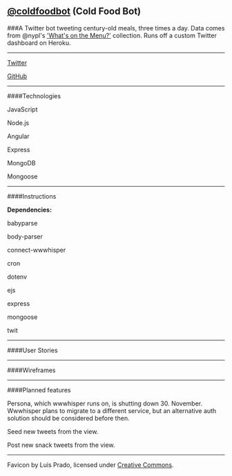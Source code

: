 ## [@coldfoodbot](twitter.com/coldfoodbot) (Cold Food Bot)

###A Twitter bot tweeting century-old meals, three times a day. Data comes from @nypl's ['What's on the Menu?'](http://menus.nypl.org/) collection. Runs off a custom Twitter dashboard on Heroku.

---

[Twitter](twitter.com/coldfoodbot)

[GitHub](https://github.com/mbd-s/cold-food)


---

####Technologies
<!--TODO A list of the technologies used. -->
JavaScript

Node.js

Angular

Express

MongoDB

Mongoose

---

####Instructions
<!--TODO A list of installation steps for the app itself and any dependencies - how would another developer run your site locally? -->
**Dependencies:**

babyparse

body-parser

connect-wwwhisper

cron

dotenv

ejs

express

mongoose

twit

---

####User Stories
<!--TODO Link to your user stories - who are your users, what do they want, and why?-->

---

####Wireframes
<!--TODO Link to your wireframes – sketches of major views / interfaces in your application.-->

---


####Planned features
<!--Descriptions of any unsolved problems or future features. -->
Persona, which wwwhisper runs on, is shutting down 30. November.  Wwwhisper plans to migrate to a different service, but an alternative auth solution should be considered before then.

Seed new tweets from the view.

Post new snack tweets from the view.

---

Favicon by Luis Prado, licensed under [Creative Commons](http://creativecommons.org/licenses/by/3.0/us/).
